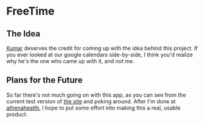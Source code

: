 # FreeTime

## The Idea

[Kumar](http://kumarramanathan.com) deserves the credit for coming up with the idea behind this project. If you ever looked at our google calendars side-by-side, I think you'd realize why he's the one who came up with it, and not me.  

## Plans for the Future

So far there's not much going on with this app, as you can see from the current test version of [the site](http://cartercasey.com/freetime) and poking around. After I'm done at [athenahealth](http://athenahealth.com), I hope to put some effort into making this a real, usable product.  
